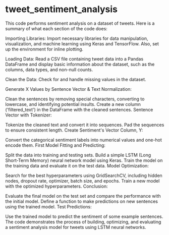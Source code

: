 # tweet_sentiment_analysis
This code performs sentiment analysis on a dataset of tweets. Here is a summary of what each section of the code does:

Importing Libraries: Import necessary libraries for data manipulation, visualization, and machine learning using Keras and TensorFlow. Also, set up the environment for inline plotting.

Loading Data: Read a CSV file containing tweet data into a Pandas DataFrame and display basic information about the dataset, such as the columns, data types, and non-null counts.

Clean the Data: Check for and handle missing values in the dataset.

Generate X Values by Sentence Vector & Text Normalization:

Clean the sentences by removing special characters, converting to lowercase, and identifying potential insults.
Create a new column ('filtered_text') in the DataFrame with the cleaned sentences.
Sentence Vector with Tokenizer:

Tokenize the cleaned text and convert it into sequences.
Pad the sequences to ensure consistent length.
Create Sentiment's Vector Column, Y:

Convert the categorical sentiment labels into numerical values and one-hot encode them.
First Model Fitting and Predicting:

Split the data into training and testing sets.
Build a simple LSTM (Long Short-Term Memory) neural network model using Keras.
Train the model on the training data and evaluate it on the test data.
Model Optimization:

Search for the best hyperparameters using GridSearchCV, including hidden nodes, dropout rate, optimizer, batch size, and epochs.
Train a new model with the optimized hyperparameters.
Conclusion:

Evaluate the final model on the test set and compare the performance with the initial model.
Define a function to make predictions on new sentences using the trained model.
Test Predictions:

Use the trained model to predict the sentiment of some example sentences.
The code demonstrates the process of building, optimizing, and evaluating a sentiment analysis model for tweets using LSTM neural networks.
